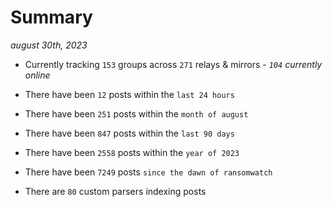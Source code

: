 
# Summary
_august 30th, 2023_

- Currently tracking `153` groups across `271` relays & mirrors - _`104` currently online_

- There have been `12` posts within the `last 24 hours`

- There have been `251` posts within the `month of august`

- There have been `847` posts within the `last 90 days`

- There have been `2558` posts within the `year of 2023`

- There have been `7249` posts `since the dawn of ransomwatch`

- There are `80` custom parsers indexing posts
